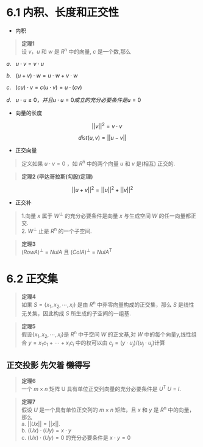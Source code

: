 # 6.1 内积、长度和正交性

* 内积
> **定理1**  
> 设 $v$，$u$ 和 $w$ 是 $R$<sup>n</sup> 中的向量, $c$ 是一个数,那么  


$a. \ \ \ u \cdot v = v \cdot u$

$b.\ \ \ (u +v) \cdot w = u \cdot w +v \cdot w$

$c. \ \ \ (cu) \cdot v=c(u \cdot v)=u \cdot (cv)$

$d. \ \ \ u \cdot u \geq 0，并且u \cdot u=0 成立的充分必要条件是u=0$


* 向量的长度  

  $$||v|| ^2 = v \cdot v$$

$$dist(u,v)=||u-v||$$

* 正交向量
  
>定义如果 $u \cdot v  = 0$ ，如 $R$<sup>n</sup> 中的两个向量 $u$ 和 $v$ 是(相互) 正交的.  

>**定理2 (毕达哥拉斯(勾股)定理)**

$$||u+v||^2=||u||^2+||v||^2$$

* 正交补
 
>1.向量 $x$ 属于 $W$<sup>⊥</sup> 的充分必要条件是向量 $x$ 与生成空间 $W$ 的任一向量都正交.  
>2. $W$<sup>⊥</sup> 止是 $R$<sup>n</sup> 的一个子空间.

>**定理3**  
$( Row A )$<sup>⊥</sup> = $Nul A$ 且  $( ColA )$<sup>⊥</sup> = $Nul A$<sup>T</sup>

# 6.2 正交集

>**定理4**  
如果 $S=\{x_1,x_2,\cdots,x_i\}$ 是由 $R$<sup>n</sup> 中非零向量构成的正交集，那么 $S$ 是线性无关集，因此构成 $S$ 所生成的子空间的一组基.

>**定理5**  
假设$\{x_1,x_2,\cdots,x_i\}$是 $R$<sup>n</sup> 中于空间 $W$ 的正文基,对 $W$ 中的每个向量y,线性组合 $y=x_1c_1+\cdots+x_ic_i$ 中的权可以由 $c_j=(y \cdot u_j)/(u_j \cdot u_j)$计算

## 正交投影  **先欠着**  ~~懒得写~~


>**定理6**  
一个 $m \times n$ 矩阵 U 具有单位正交列向量的充分必要条件是 $U$<sup>T</sup> $U$ = $I$.

>**定理7**  
假设 $U$ 是一个具有单位正交列的 $m \times n$ 矩阵，且 $x$ 和 $y$ 是 $R$<sup>n</sup> 中的向量，那么  
a. $||Ux|| = ||x|| .$  
b. $(Ux) \cdot (Uy) =x \cdot y$  
c. $(Ux) \cdot (Uy) = 0$ 的充分必要条件是 $x \cdot y = 0$



